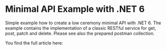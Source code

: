 # Minimal API Example with .NET 6

Simple example how to create a low ceremony minimal API with .NET 6.
The example contains the implementation of a classic RESTful service for get, post, patch and delete. Please see also the prepared postman collection.

You find the full article here:
